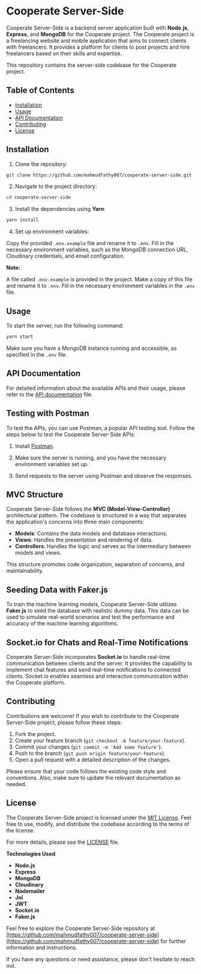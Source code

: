 
# Cooperate Server-Side

Cooperate Server-Side is a backend server application built with **Node.js**, **Express**, and **MongoDB** for the Cooperate project. The Cooperate project is a freelancing website and mobile application that aims to connect clients with freelancers. It provides a platform for clients to post projects and hire freelancers based on their skills and expertise.

This repository contains the server-side codebase for the Cooperate project.

## Table of Contents

- [Installation](#installation)
- [Usage](#usage)
- [API Documentation](#api-documentation)
- [Contributing](#contributing)
- [License](#license)

## Installation

1. Clone the repository:

```bash
git clone https://github.com/mahmudfathy007/cooperate-server-side.git
```

2. Navigate to the project directory:

```bash
cd cooperate-server-side
```

3. Install the dependencies using **Yarn**:

```bash
yarn install
```

4. Set up environment variables:

Copy the provided `.env.example` file and rename it to `.env`. Fill in the necessary environment variables, such as the MongoDB connection URL, Cloudinary credentials, and email configuration.

**Note:**

A file called `.env.example` is provided in the project. Make a copy of this file and rename it to `.env`. Fill in the necessary environment variables in the `.env` file.

## Usage

To start the server, run the following command:

```bash
yarn start
```

Make sure you have a MongoDB instance running and accessible, as specified in the `.env` file.

## API Documentation

For detailed information about the available APIs and their usage, please refer to the [API documentation](./API.md) file.

## Testing with Postman

To test the APIs, you can use Postman, a popular API testing tool. Follow the steps below to test the Cooperate Server-Side APIs:

1. Install [Postman](https://www.postman.com/downloads/).

2. Make sure the server is running, and you have the necessary environment variables set up.

3. Send requests to the server using Postman and observe the responses.

## MVC Structure

Cooperate Server-Side follows the **MVC (Model-View-Controller)** architectural pattern. The codebase is structured in a way that separates the application's concerns into three main components:

- **Models**: Contains the data models and database interactions.
- **Views**: Handles the presentation and rendering of data.
- **Controllers**: Handles the logic and serves as the intermediary between models and views.

This structure promotes code organization, separation of concerns, and maintainability.

## Seeding Data with Faker.js

To train the machine learning models, Cooperate Server-Side utilizes **Faker.js** to seed the database with realistic dummy data. This data can be used to simulate real-world scenarios and test the performance and accuracy of the machine learning algorithms.

## Socket.io for Chats and Real-Time Notifications

Cooperate Server-Side incorporates **Socket.io** to handle real-time communication between clients and the server. It provides the capability to implement chat features and send real-time notifications to connected clients. Socket.io enables seamless and interactive communication within the Cooperate platform.

## Contributing

Contributions are welcome! If you wish to contribute to the Cooperate Server-Side project, please follow these steps:

1. Fork the project.
2. Create your feature branch (`git checkout -b feature/your-feature`).
3. Commit your changes (`git commit -m 'Add some feature'`).
4. Push to the branch (`git push origin feature/your-feature`).
5. Open a pull request with a detailed description of the changes.

Please ensure that your code follows the existing code style and conventions. Also, make sure to update the relevant documentation as needed.

## License

The Cooperate Server-Side project is licensed under the [MIT License](./LICENSE). Feel free to use, modify, and distribute the codebase according to the terms of the license.

For more details, please see the [LICENSE](./LICENSE) file.

**Technologies Used**

- **Node.js**
- **Express**
- **MongoDB**
- **Cloudinary**
- **Nodemailer**
- **Joi**
- **JWT**
- **Socket.io**
- **Faker.js**

Feel free to explore the Cooperate Server-Side repository at [https://github.com/mahmudfathy007/cooperate-server-side](https://github.com/mahmudfathy007/cooperate-server-side) for further information and instructions.

If you have any questions or need assistance, please don't hesitate to reach out.
